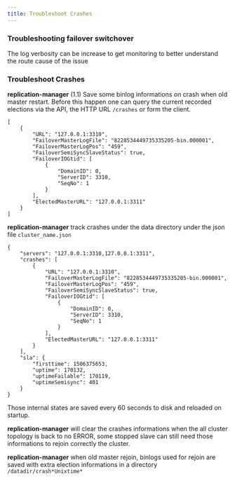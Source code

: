 ```yaml
---
title: Troubleshoot Crashes
---
```


### Troubleshooting failover switchover

The log verbosity can be increase to get monitoring to better understand the route cause of the issue



### Troubleshoot Crashes

**replication-manager** (1.1) Save some binlog informations on crash when old master restart.
Before this happen one can query the current recorded elections via the API, the HTTP URL `/crashes` or form the client.
```
[
	{
		"URL": "127.0.0.1:3310",
		"FailoverMasterLogFile": "8228534449735335205-bin.000001",
		"FailoverMasterLogPos": "459",
		"FailoverSemiSyncSlaveStatus": true,
		"FailoverIOGtid": [
			{
				"DomainID": 0,
				"ServerID": 3310,
				"SeqNo": 1
			}
		],
		"ElectedMasterURL": "127.0.0.1:3311"
	}
]
```  

**replication-manager**  track  crashes under the data directory under the json file `cluster_name.json`

```
{
	"servers": "127.0.0.1:3310,127.0.0.1:3311",
	"crashes": [
		{
			"URL": "127.0.0.1:3310",
			"FailoverMasterLogFile": "8228534449735335205-bin.000001",
			"FailoverMasterLogPos": "459",
			"FailoverSemiSyncSlaveStatus": true,
			"FailoverIOGtid": [
				{
					"DomainID": 0,
					"ServerID": 3310,
					"SeqNo": 1
				}
			],
			"ElectedMasterURL": "127.0.0.1:3311"
		}
	],
	"sla": {
		"firsttime": 1506375653,
		"uptime": 170132,
		"uptimeFailable": 170119,
		"uptimeSemisync": 401
	}
}
```

Those internal states are saved every 60 seconds to disk and reloaded on startup.

**replication-manager** will clear the crashes informations when the all cluster topology is back to no ERROR, some stopped slave can still need those informations to rejoin correctly the cluster.  

**replication-manager** when old master rejoin,  binlogs used for rejoin are saved with extra election informations in a directory `/datadir/crash*Unixtime*`
